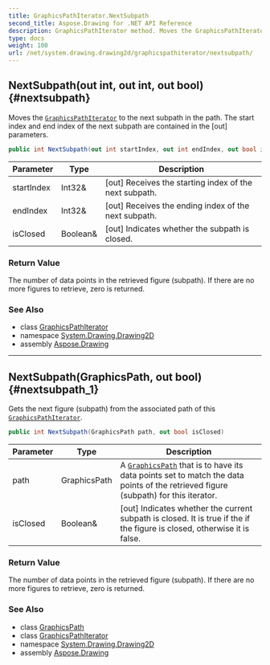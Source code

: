 ```yaml
---
title: GraphicsPathIterator.NextSubpath
second_title: Aspose.Drawing for .NET API Reference
description: GraphicsPathIterator method. Moves the GraphicsPathIterator to the next subpath in the path. The start index and end index of the next subpath are contained in the out parameters
type: docs
weight: 100
url: /net/system.drawing.drawing2d/graphicspathiterator/nextsubpath/
---
```

## NextSubpath(out int, out int, out bool) {#nextsubpath}

Moves the [`GraphicsPathIterator`](../) to the next subpath in the path. The start index and end index of the next subpath are contained in the [out] parameters.

```csharp
public int NextSubpath(out int startIndex, out int endIndex, out bool isClosed)
```

| Parameter | Type | Description |
| --- | --- | --- |
| startIndex | Int32& | [out] Receives the starting index of the next subpath. |
| endIndex | Int32& | [out] Receives the ending index of the next subpath. |
| isClosed | Boolean& | [out] Indicates whether the subpath is closed. |

### Return Value

The number of data points in the retrieved figure (subpath). If there are no more figures to retrieve, zero is returned.

### See Also

* class [GraphicsPathIterator](../)
* namespace [System.Drawing.Drawing2D](../../graphicspathiterator/)
* assembly [Aspose.Drawing](../../../)

---

## NextSubpath(GraphicsPath, out bool) {#nextsubpath_1}

Gets the next figure (subpath) from the associated path of this [`GraphicsPathIterator`](../).

```csharp
public int NextSubpath(GraphicsPath path, out bool isClosed)
```

| Parameter | Type | Description |
| --- | --- | --- |
| path | GraphicsPath | A [`GraphicsPath`](../../graphicspath/) that is to have its data points set to match the data points of the retrieved figure (subpath) for this iterator. |
| isClosed | Boolean& | [out] Indicates whether the current subpath is closed. It is true if the if the figure is closed, otherwise it is false. |

### Return Value

The number of data points in the retrieved figure (subpath). If there are no more figures to retrieve, zero is returned.

### See Also

* class [GraphicsPath](../../graphicspath/)
* class [GraphicsPathIterator](../)
* namespace [System.Drawing.Drawing2D](../../graphicspathiterator/)
* assembly [Aspose.Drawing](../../../)



